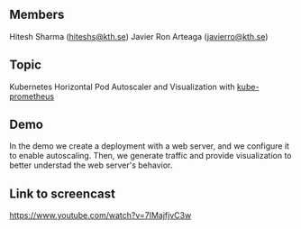 ## Members

Hitesh Sharma (hiteshs@kth.se) Javier Ron Arteaga (javierro@kth.se)

## Topic

Kubernetes Horizontal Pod Autoscaler and Visualization with [kube-prometheus](https://github.com/coreos/kube-prometheus)

## Demo

In the demo we create a deployment with a web server, and we configure it to enable autoscaling. Then, we generate traffic and provide visualization to better understad the web server's behavior.

## Link to screencast

https://www.youtube.com/watch?v=7IMajfjvC3w
